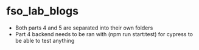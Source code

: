 # fso_lab_blogs
- Both parts 4 and 5 are separated into their own folders
- Part 4 backend needs to be ran with (npm run start:test) for cypress to be able to test anything
